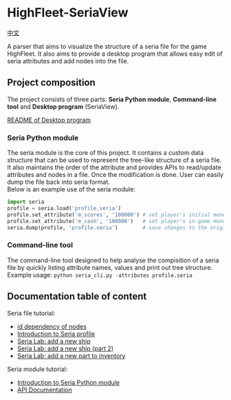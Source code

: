 # HighFleet-SeriaView

[中文](README.zh-cn.md)

A parser that aims to visualize the structure of a seria file for the game HighFleet. It also aims to provide a desktop program that allows easy edit of seria attributes and add nodes into the file.

## Project composition

The project consists of three parts: **Seria Python module**, **Command-line tool** and **Desktop program** (SeriaView).  

[README of Desktop program](README.txt)

### Seria Python module

The seria module is the core of this project. It contains a custom data structure that can be used to represent the tree-like structure of a seria file. It also maintains the order of the attribute and provides APIs to read/update attributes and nodes in a file. Once the modification is done. User can easily dump the file back into seria format.  
Below is an example use of the seria module:

```python
import seria
profile = seria.load('profile.seria')
profile.set_attribute('m_scores', '100000') # set player's initial money
profile.set_attribute('m_cash', '100000')   # set player's in-game money
seria.dump(profile, 'profile.seria')        # save changes to the original file
```

### Command-line tool

The command-line tool designed to help analyse the compisition of a seria file by quickly listing attribute names, values and print out tree structure.  
Example usage: `python seria_cli.py -attributes profile.seria`

## Documentation table of content

Seria file tutorial:

- [id dependency of nodes](docs/id%20dependency%20of%20nodes.md)
- [Introduction to Seria profile](docs/Introduction%20to%20Seria%20profile%20structure.md)
- [Seria Lab: add a new ship](docs/Seria%20Lab%20-%20add%20a%20new%20ship.ipynb)
- [Seria Lab: add a new ship (part 2)](docs/Seria%20Lab%20-%20add%20a%20new%20ship%20part2.ipynb)
- [Seria Lab: add a new part to inventory](docs/SeriaLab%20-%20add%20part%20to%20inventory.ipynb)

Seria module tutorial:

- [Introduction to Seria Python module](docs/Introduction%20to%20seria%20Python%20module.md)
- [API Documentation](https://html-preview.github.io/?url=https://github.com/DKAMX/HighFleet-SeriaView/blob/main/docs/seria.html)
